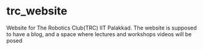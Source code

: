# trc_website
Website for The Robotics Club(TRC) IIT Palakkad. The website is supposed to have a blog, and a space where lectures and workshops videos will be posed
